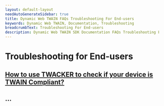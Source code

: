 ```yaml
---
layout: default-layout
needAutoGenerateSidebar: true
title: Dynamic Web TWAIN FAQs Troubleshooting For End-users 
keywords: Dynamic Web TWAIN, Documentation, Troubleshooting
breadcrumbText: Troubleshooting For End-users 
description: Dynamic Web TWAIN SDK Documentation FAQs Troubleshooting For End-users 
---
```


# Troubleshooting for End-users 

## [How to use TWACKER to check if your device is TWAIN Compliant?]({{site.indepth}}/faqs/troubleshooting/XXXXXXXXXXXXX.html)

## ...